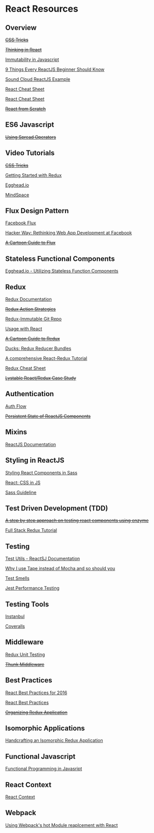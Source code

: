 # React Resources

## Overview

~~[CSS Tricks](https://css-tricks.com/learning-react-router/)~~

~~[Thinking in React](https://facebook.github.io/react/docs/thinking-in-react.html)~~

[Immutability in Javascript](https://www.sitepoint.com/immutability-javascript/)

[9 Things Every ReactJS Beginner Should Know](https://camjackson.net/post/9-things-every-reactjs-beginner-should-know)

[Sound Cloud ReactJS Example](https://github.com/andrewngu/sound-redux)

[React Cheat Sheet](http://ricostacruz.com/cheatsheets/react.html)

[React Cheat Sheet](https://slack-files.com/files-pri-safe/T031D499E-F23NSUK1V/egghead-react-cheat-sheet-0-14-7.pdf?c=1471888971-ca3579a8369463cac60901bf328f9cb8fa3bf7f1)

~~[React from Scratch](http://andrewhfarmer.com/react-from-scratch/)~~

## ES6 Javascript

~~[Using Spread Operators](http://redux.js.org/docs/recipes/UsingObjectSpreadOperator.html)~~

## Video Tutorials

~~[CSS Tricks](https://www.youtube.com/watch?v=LR_Fb2LbnhY&noredirect=1)~~

[Getting Started with Redux](https://egghead.io/courses/getting-started-with-redux)

[Egghead.io](https://egghead.io/lessons/react-building-a-react-js-app-notetaker-introduction)

[MindSpace](https://www.youtube.com/channel/UCSJbGtTlrDami-tDGPUV9-w)

## Flux Design Pattern

[Facebook Flux](https://facebook.github.io/flux/docs/overview.html)

[Hacker Way: Rethinking Web App Development at Facebook](https://www.youtube.com/watch?list=PLb0IAmt7-GS188xDYE-u1ShQmFFGbrk0v&v=nYkdrAPrdcw)

~~[A Cartoon Guide to Flux](https://code-cartoons.com/a-cartoon-guide-to-flux-6157355ab207#.w73yosb41)~~

## Stateless Functional Components

[Egghead.io - Utilizing Stateless Function Components](https://egghead.io/lessons/react-building-a-react-js-app-utilizing-stateless-function-components?series=build-your-first-react-js-application)

## Redux

[Redux Documentation](http://redux.js.org/)

~~[Redux Action Strategies](https://github.com/bradwestfall/CSS-Tricks-React-Series/blob/master/guide-3-redux/docs/action-strategies.md)~~

[Redux-Immutable Git Repo](https://github.com/gajus/redux-immutable)

[Usage with React](http://redux.js.org/docs/basics/UsageWithReact.html)

~~[A Cartoon Guide to Redux](https://code-cartoons.com/a-cartoon-intro-to-redux-3afb775501a6#.by96h0231)~~

[Ducks: Redux Reducer Bundles](https://github.com/erikras/ducks-modular-redux)

[A comprehensive React-Redux Tutorial](https://spapas.github.io/2016/03/02/react-redux-tutorial/)

[Redux Cheat Sheet](https://slack-files.com/files-pri-safe/T031D499E-F23NRLUNT/egghead-redux-cheat-sheet-3-2-1.pdf?c=1471888831-aa5b07e839fd9fe2c823031ec53d3292ba773f53)

~~[Lystable React/Redux Case Study](https://www.youtube.com/watch?v=zmN0Vhx2Jgg&feature=youtu.be&t=1h3m18s)~~

## Authentication

[Auth Flow](https://github.com/reactjs/react-router/tree/master/examples/auth-flow)

~~[Persistent State of ReactJS Components](http://blog.mgechev.com/2015/03/05/persistent-state-reactjs/)~~

## Mixins

[ReactJS Documentation](https://facebook.github.io/react/docs/reusable-components.html#mixins)

## Styling in ReactJS
[Styling React Components in Sass](http://hugogiraudel.com/2015/06/18/styling-react-components-in-sass/)

[React: CSS in JS](https://speakerdeck.com/vjeux/react-css-in-js)

[Sass Guideline](http://sass-guidelin.es/)

## Test Driven Development (TDD)

~~[A step by step approach on testing react components using enzyme](http://thereignn.ghost.io/a-step-by-step-tdd-approach-on-testing-react-components-using-enzyme/)~~

[Full Stack Redux Tutorial](http://teropa.info/blog/2015/09/10/full-stack-redux-tutorial.html#what-you-will-need)

## Testing

[Test Utils - ReactSJ Documentation](https://facebook.github.io/react/docs/test-utils.html)

[Why I use Tape instead of Mocha and so should you](https://medium.com/javascript-scene/why-i-use-tape-instead-of-mocha-so-should-you-6aa105d8eaf4#.26dyzrk10)

[Test Smells](https://github.com/testdouble/test-smells)

[Jest Performance Testing](https://facebook.github.io/jest/blog/2016/03/11/javascript-unit-testing-performance.html)

## Testing Tools

[Instanbul](https://github.com/gotwarlost/istanbul)

[Coveralls](https://coveralls.io/github/nickmerwin/node-coveralls?branch=master)

## Middleware
[Redux Unit Testing](https://www.codementor.io/reactjs/tutorial/redux-unit-test-mocha-mocking#/The_Middleware_Test_5)

~~[Thunk Middleware](http://stackoverflow.com/questions/35411423/how-to-dispatch-a-redux-action-with-a-timeout/35415559#35415559)~~

## Best Practices

[React Best Practices for 2016](https://blog.risingstack.com/react-js-best-practices-for-2016/)

[React Best Practices](https://medium.com/lexical-labs-engineering/redux-best-practices-64d59775802e#.ut8cmxt65)

~~[Organizing Redux Application](http://jaysoo.ca/2016/02/28/organizing-redux-application/)~~

## Isomorphic Applications

[Handcrafting an Isomorphic Redux Application](https://medium.com/front-end-developers/handcrafting-an-isomorphic-redux-application-with-love-40ada4468af4#.x2gnb1jx9)

## Functional Javascript

[Functional Programming in Javasript](http://reactivex.io/learnrx/)

## React Context

[React Context](https://facebook.github.io/react/docs/context.html)

## Webpack

[Using Webpack's hot Module reaplcement with React](http://matthewlehner.net/react-hot-module-replacement-with-webpack/)
